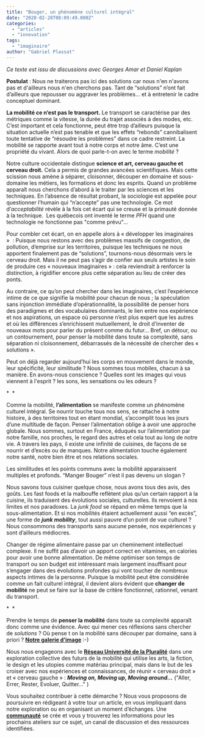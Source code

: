```yaml
---
title: "Bouger, un phénomène culturel intégral"
date: "2020-02-28T08:09:49.000Z"
categories: 
  - "articles"
  - "innovation"
tags: 
  - "imaginaire"
author: "Gabriel Plassat"
---
```


_Ce texte est issu de discussions avec Georges Amar et Daniel Kaplan_

**Postulat** : Nous ne traiterons pas ici des solutions car nous n'en n'avons pas et d'ailleurs nous n'en cherchons pas. Tant de “solutions” n’ont fait d’ailleurs que repousser ou aggraver les problèmes... et à entretenir le cadre conceptuel dominant.

**La mobilité ce n’est pas le transport.** Le transport se caractérise par des métriques comme la vitesse, la durée du trajet associés à des modes, etc. C’est important et cela fonctionne, peut être trop d’ailleurs puisque la situation actuelle n’est pas tenable et que les effets “rebonds” cannibalisent toute tentative de “résoudre les problèmes” dans ce cadre restreint. La mobilité se rapporte avant tout à notre corps et notre âme. C’est une propriété du vivant. Alors de quoi parle-t-on avec le terme _mobilité_ ?

Notre culture occidentale distingue **science et art, cerveau gauche et cerveau droit.** Cela a permis de grandes avancées scientifiques. Mais cette scission nous amène à séparer, cloisonner, découper en domaine et sous-domaine les métiers, les formations et donc les esprits. Quand un problème apparaît nous cherchons d’abord à le traiter par les sciences et les techniques. En l’absence de résultat probant, la sociologie est appelée pour questionner l’humain qui “n’accepte” pas une technologie. Ce mot d’_acceptabilité_ révèle à la fois cet écart qui se creuse et la primauté donnée à la technique.  Les québecois ont inventé le terme _PFH_ quand une technologie ne fonctionne pas "comme prévu"...

Pour combler cet écart, on en appelle alors à « développer les imaginaires »  : Puisque nous restons avec des problèmes massifs de congestion, de pollution, d’emprise sur les territoires, puisque les techniques ne nous apportent finalement pas de “solutions”, tournons-nous désormais vers le cerveau droit. Mais il ne peut pas s’agir de confier aux seuls artistes le soin de produire ces « nouveaux imaginaires » : cela reviendrait à renforcer la distinction, à rigidifier encore plus cette séparation au lieu de créer des ponts.

Au contraire, ce qu’on peut chercher dans les imaginaires, c’est l’expérience intime de ce que signifie la mobilité pour chacun de nous ; la spéculation sans injonction immédiate d’opérationnalité, la possibilité de penser hors des paradigmes et des vocabulaires dominants, le lien entre nos expérience et nos aspirations, un espace où personne n’est plus expert que les autres et où les différences s’enrichissent mutuellement, le droit d’inventer de nouveaux mots pour parler du présent comme du futur... Bref, un détour, ou un contournement, pour penser la mobilité dans toute sa complexité, sans séparation ni cloisonnement, débarrassés de la nécessité de chercher des « solutions ».

Peut on déjà regarder aujourd’hui les corps en mouvement dans le monde, leur spécificité, leur similitude ? Nous sommes tous mobiles, chacun à sa manière. En avons-nous conscience ? Quelles sont les images qui vous viennent à l'esprit ? les sons, les sensations ou les odeurs ?

\*  \*

Comme la mobilité, **l’alimentation** se manifeste comme un phénomène culturel intégral. Se nourrir touche tous nos sens, se rattache à notre histoire, à des territoires tout en étant mondial, s’accomplit tous les jours d’une multitude de façon. Penser l’alimentation oblige à avoir une approche globale. Nous sommes, surtout en France, éduqués sur l’alimentation par notre famille, nos proches, le regard des autres et cela tout au long de notre vie. A travers les pays, il existe une infinité de cuisines, de façons de se nourrir et d’excès ou de manques. Notre alimentation touche également notre santé, notre bien être et nos relations sociales.

Les similitudes et les points communs avec la mobilité apparaissent multiples et profonds. “Manger Bouger” n’est il pas devenu un slogan ?

Nous savons tous cuisiner quelque chose, nous avons tous des avis, des goûts. Les fast foods et la malbouffe reflètent plus qu’un certain rapport à la cuisine, ils traduisent des évolutions sociales, culturelles. Ils renvoient à nos limites et nos paradoxes. La _junk food_ se répand en même temps que la sous-alimentation. Et si nos mobilités étaient actuellement aussi “en excès”, une forme de **_junk mobility_**, tout aussi pauvre d’un point de vue culturel ? Nous consommons des transports sans aucune pensée, nos expériences y sont d’ailleurs médiocres.

Changer de régime alimentaire passe par un cheminement intellectuel complexe. Il ne suffit pas d’avoir un apport correct en vitamines, en calories pour avoir une bonne alimentation. De même optimiser son temps de transport ou son budget est intéressant mais largement insuffisant pour s’engager dans des évolutions profondes qui vont toucher de nombreux aspects intimes de la personne. Puisque la mobilité peut être considérée comme un fait culturel intégral, il devient alors évident que **changer de mobilité** ne peut se faire sur la base de critère fonctionnel, rationnel, venant du transport.

\*  \*

Prendre le temps de **penser la mobilité** dans toute sa complexité apparaît donc comme une évidence. Avec qui mener ces réflexions sans chercher de _solutions_ ? Où pense t on la mobilité sans découper par domaine, sans à priori ? [**Notre galerie d’image**](https://www.pinterest.fr/desmobilits/imaginaires/) :-)

Nous nous engageons avec le [**Réseau Université de la Pluralité**](https://www.plurality-university.org/apropos/) dans une exploration collective des futurs de la mobilité qui utilise les arts, la fiction, le design et les utopies comme matériau principal, mais dans le but de les croiser avec nos expériences et connaissances, de réunir « cerveau droit » et « cerveau gauche » : **_Moving on, Moving up, Moving around..._** ("Aller, Errer, Rester, Evoluer, Quitter..." )

Vous souhaitez contribuer à cette démarche ? Nous vous proposons de poursuivre en rédigeant à votre tour un article, en vous impliquant dans notre exploration ou en organisant un moment d’échanges. Une [**communauté**](https://wiki.lafabriquedesmobilites.fr/wiki/Les_fabricants_d%27imaginaires_de_la_mobilit%C3%A9) se crée et vous y trouverez les informations pour les prochains ateliers sur ce sujet, un canal de discussion et des ressources identifiées.
